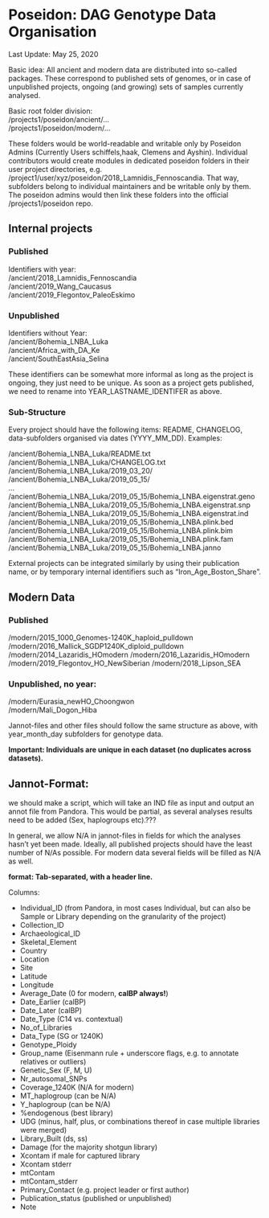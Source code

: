 # Poseidon: DAG Genotype Data Organisation
Last Update: May 25, 2020

Basic idea: All ancient and modern data are distributed into so-called packages. These correspond to published sets of genomes, or in case of unpublished projects, ongoing (and growing) sets of samples currently analysed.

Basic root folder division:  
/projects1/poseidon/ancient/…  
/projects1/poseidon/modern/…

These folders would be world-readable and writable only by Poseidon Admins (Currently Users schiffels,haak, Clemens and Ayshin). Individual contributors would create modules in dedicated poseidon folders in their user project directories, e.g. /project1/user/xyz/poseidon/2018_Lamnidis_Fennoscandia. That way, subfolders belong to individual maintainers and be writable only by them. The poseidon admins would then link these folders into the official /projects1/poseidon repo.


## Internal projects
### Published
Identifiers with year:  
/ancient/2018_Lamnidis_Fennoscandia  
/ancient/2019_Wang_Caucasus  
/ancient/2019_Flegontov_PaleoEskimo  


### Unpublished
Identifiers without Year:  
/ancient/Bohemia_LNBA_Luka  
/ancient/Africa_with_DA_Ke  
/ancient/SouthEastAsia_Selina  

These identifiers can be somewhat more informal as long as the project is ongoing, they just need to be unique. As soon as a project gets published, we need to rename into YEAR_LASTNAME_IDENTIFER as above.

### Sub-Structure
Every project should have the following items: README, CHANGELOG, data-subfolders organised via dates (YYYY_MM_DD). Examples:

/ancient/Bohemia_LNBA_Luka/README.txt
/ancient/Bohemia_LNBA_Luka/CHANGELOG.txt
/ancient/Bohemia_LNBA_Luka/2019_03_20/
/ancient/Bohemia_LNBA_Luka/2019_05_15/  
...  
/ancient/Bohemia_LNBA_Luka/2019_05_15/Bohemia_LNBA.eigenstrat.geno
/ancient/Bohemia_LNBA_Luka/2019_05_15/Bohemia_LNBA.eigenstrat.snp
/ancient/Bohemia_LNBA_Luka/2019_05_15/Bohemia_LNBA.eigenstrat.ind
/ancient/Bohemia_LNBA_Luka/2019_05_15/Bohemia_LNBA.plink.bed
/ancient/Bohemia_LNBA_Luka/2019_05_15/Bohemia_LNBA.plink.bim
/ancient/Bohemia_LNBA_Luka/2019_05_15/Bohemia_LNBA.plink.fam
/ancient/Bohemia_LNBA_Luka/2019_05_15/Bohemia_LNBA.janno

External projects can be integrated similarly by using their publication name, or by temporary internal identifiers such as “Iron_Age_Boston_Share”.


## Modern Data
### Published
/modern/2015_1000_Genomes-1240K_haploid_pulldown
/modern/2016_Mallick_SGDP1240K_diploid_pulldown
/modern/2014_Lazaridis_HOmodern
/modern/2016_Lazaridis_HOmodern
/modern/2019_Flegontov_HO_NewSiberian
/modern/2018_Lipson_SEA

### Unpublished, no year:
/modern/Eurasia_newHO_Choongwon  
/modern/Mali_Dogon_Hiba

Jannot-files and other files should follow the same structure as above, with year_month_day subfolders for genotype data.

**Important: Individuals are unique in each dataset (no duplicates across datasets).**


## Jannot-Format:
we should make a script, which will take an IND file as input and output an annot file from Pandora. This would be partial, as several analyses results need to be added (Sex, haplogroups etc).???

In general, we allow N/A in jannot-files in fields for which the analyses hasn’t yet been made. Ideally, all published projects should have the least number of N/As possible. For modern data several fields will be filled as N/A as well.

**format: Tab-separated, with a header line.**

Columns:  
- Individual_ID (from Pandora, in most cases Individual, but can also be Sample or Library depending on the granularity of the project)
- Collection_ID  
- Archaeological_ID  
- Skeletal_Element  
- Country  
- Location  
- Site  
- Latitude  
- Longitude  
- Average_Date (0 for modern, **calBP always!**)  
- Date_Earlier (calBP)  
- Date_Later (calBP)  
- Date_Type (C14 vs. contextual)  
- No_of_Libraries  
- Data_Type (SG or 1240K)
- Genotype_Ploidy   
- Group_name (Eisenmann rule + underscore flags, e.g. to annotate relatives or outliers)  
- Genetic_Sex (F, M, U)  
- Nr_autosomal_SNPs  
- Coverage_1240K (N/A for modern)  
- MT_haplogroup (can be N/A)  
- Y_haplogroup (can be N/A)  
- %endogenous (best library)  
- UDG (minus, half, plus, or combinations thereof in case multiple libraries were merged)  
- Library_Built  (ds, ss)
- Damage (for the majority shotgun library)  
- Xcontam if male for captured library  
- Xcontam stderr  
- mtContam  
- mtContam_stderr  
- Primary_Contact (e.g. project leader or first author)  
- Publication_status (published or unpublished)  
- Note  

